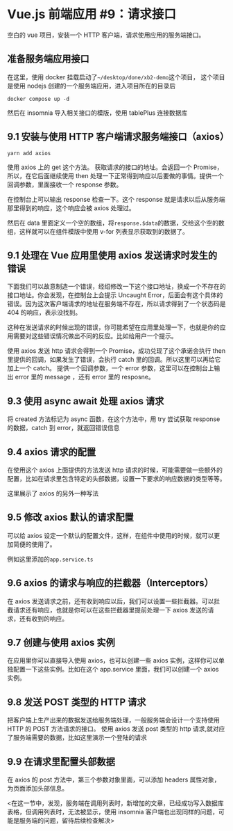 # Vue.js 前端应用 #9：请求接口

空白的 vue 项目，安装一个 HTTP 客户端，请求使用应用的服务端接口。

## 准备服务端应用接口

在这里，使用 docker 挂载启动了`~/desktop/done/xb2-demo`这个项目，
这个项目是使用 nodejs 创建的一个服务端应用，进入项目所在的目录后

```
docker compose up -d
```

然后在 insomnia 导入相关接口的模版，使用 tablePlus 连接数据库

## 9.1 安装与使用 HTTP 客户端请求服务端接口（axios）

```
yarn add axios
```

使用 axios 上的 get 这个方法。 获取请求的接口的地址。会返回一个 Promise，所以，在它后面继续使用 then 处理一下正常得到响应以后要做的事情。提供一个回调参数，里面接收一个 response 参数。

在控制台上可以输出 response 检查一下。这个 response 就是请求以后从服务端那里得到的响应，这个响应会被 axios 处理过。

然后在 data 里面定义一个空的数组，将`response.$data`的数据，交给这个空的数组，这样就可以在组件模版中使用 v-for 列表显示获取到的数据了。

## 9.1 处理在 Vue 应用里使用 axios 发送请求时发生的错误

下面我们可以故意制造一个错误，经绍修改一下这个接口地址，换成一个不存在的接口地址。你会发现，在控制台上会提示 Uncaught Error，后面会有这个具体的错误。因为这次客户端请求的地址在服务端不存在，所以请求得到了一个状态码是 404 的响应，表示没找到。

这种在发送请求的时候出现的错误，你可能希望在应用里处理一下，也就是你的应用需要对这些错误情况做出不同的反应。比如给用户一个提示。

使用 axios 发送 http 请求会得到一个 Promise，成功兑现了这个承诺会执行 then 里提供的回调，如果发生了错误，会执行 catch 里的回调。所以这里可以再给它加上一个 catch。 提供一个回调参数，一个 error 参数，这里可以在控制台上输出 error 里的 message ，还有 error 里的 resposne。

## 9.3 使用 async await 处理 axios 请求

将 created 方法标记为 async 函数，在这个方法中，用 try 尝试获取 response 的数据，catch 到 error，就返回错误信息

## 9.4 axios 请求的配置

在使用这个 axios 上面提供的方法发送 http 请求的时候，可能需要做一些额外的配置，比如在请求里包含特定的头部数据，设置一下要求的响应数据的类型等等。

这里展示了 axios 的另外一种写法

## 9.5 修改 axios 默认的请求配置

可以给 axios 设定一个默认的配置文件，这样，在组件中使用的时候，就可以更加简便的使用了。

例如这里添加的`app.service.ts`

## 9.6 axios 的请求与响应的拦截器（Interceptors）

在 axios 发送请求之前，还有收到响应以后，我们可以设置一些拦截器。可以拦截请求还有响应，也就是你可以在这些拦截器里提前处理一下 axios 发送的请求，还有收到的响应。

## 9.7 创建与使用 axios 实例

在应用里你可以直接导入使用 axios，也可以创建一些 axios 实例，这样你可以单独配置一下这些实例。比如在这个 app.service 里面，我们可以创建一个 axios 实例。

## 9.8 发送 POST 类型的 HTTP 请求

把客户端上生产出来的数据发送给服务端处理，一般服务端会设计一个支持使用 HTTP 的 POST 方法请求的接口。
使用 axios 发送 post 类型的 http 请求,就对应了服务端需要的数据，比如这里演示一个登陆的请求

## 9.9 在请求里配置头部数据

在 axios 的 post 方法中，第三个参数对象里面，可以添加 headers 属性对象，为页面添加头部信息。

<在这一节中，发现，服务端在调用列表时，新增加的文章，已经成功写入数据库表格，但调用列表时，无法被显示，使用 insomnia 客户端也出现同样的问题，可能是服务端的问题，留待后续检查解决>
